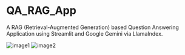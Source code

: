 # QA_RAG_App

A RAG (Retrieval-Augmented Generation) based Question Answering Application using Streamlit and Google Gemini via LlamaIndex.

![image1](https://github.com/user-attachments/assets/3346066c-8d81-4cb1-a548-4b572b0e4ffb)
![image2](https://github.com/user-attachments/assets/db6136b2-2d67-44ba-b655-51094197d62d)
